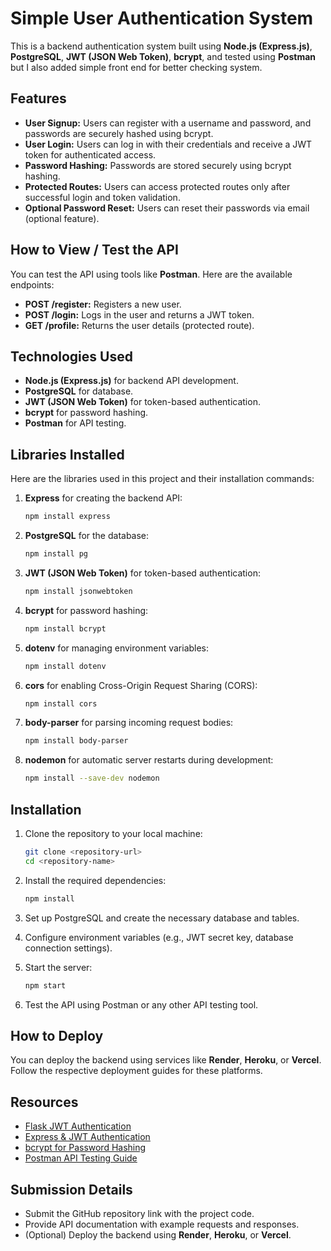 
# Simple User Authentication System

This is a backend authentication system built using **Node.js (Express.js)**, **PostgreSQL**, **JWT (JSON Web Token)**, **bcrypt**, and tested using **Postman** but I also added simple front end for better checking system.

## Features

- **User Signup:** Users can register with a username and password, and passwords are securely hashed using bcrypt.
- **User Login:** Users can log in with their credentials and receive a JWT token for authenticated access.
- **Password Hashing:** Passwords are stored securely using bcrypt hashing.
- **Protected Routes:** Users can access protected routes only after successful login and token validation.
- **Optional Password Reset:** Users can reset their passwords via email (optional feature).

## How to View / Test the API

You can test the API using tools like **Postman**. Here are the available endpoints:

- **POST /register:** Registers a new user.
- **POST /login:** Logs in the user and returns a JWT token.
- **GET /profile:** Returns the user details (protected route).

## Technologies Used

- **Node.js (Express.js)** for backend API development.
- **PostgreSQL** for database.
- **JWT (JSON Web Token)** for token-based authentication.
- **bcrypt** for password hashing.
- **Postman** for API testing.

## Libraries Installed

Here are the libraries used in this project and their installation commands:

1. **Express** for creating the backend API:
   ```bash
   npm install express
   ```

2. **PostgreSQL** for the database:
   ```bash
   npm install pg
   ```

3. **JWT (JSON Web Token)** for token-based authentication:
   ```bash
   npm install jsonwebtoken
   ```

4. **bcrypt** for password hashing:
   ```bash
   npm install bcrypt
   ```

5. **dotenv** for managing environment variables:
   ```bash
   npm install dotenv
   ```

6. **cors** for enabling Cross-Origin Request Sharing (CORS):
   ```bash
   npm install cors
   ```

7. **body-parser** for parsing incoming request bodies:
   ```bash
   npm install body-parser
   ```

8. **nodemon** for automatic server restarts during development:
   ```bash
   npm install --save-dev nodemon
   ```

## Installation

1. Clone the repository to your local machine:
   ```bash
   git clone <repository-url>
   cd <repository-name>
   ```

2. Install the required dependencies:
   ```bash
   npm install
   ```

3. Set up PostgreSQL and create the necessary database and tables.

4. Configure environment variables (e.g., JWT secret key, database connection settings).

5. Start the server:
   ```bash
   npm start
   ```

6. Test the API using Postman or any other API testing tool.

## How to Deploy

You can deploy the backend using services like **Render**, **Heroku**, or **Vercel**. Follow the respective deployment guides for these platforms.

## Resources

- [Flask JWT Authentication](https://flask-jwt-extended.readthedocs.io/en/stable/)
- [Express & JWT Authentication](https://www.digitalocean.com/community/tutorials)
- [bcrypt for Password Hashing](https://www.npmjs.com/package/bcrypt)
- [Postman API Testing Guide](https://learning.postman.com/docs/)

## Submission Details

- Submit the GitHub repository link with the project code.
- Provide API documentation with example requests and responses.
- (Optional) Deploy the backend using **Render**, **Heroku**, or **Vercel**.
